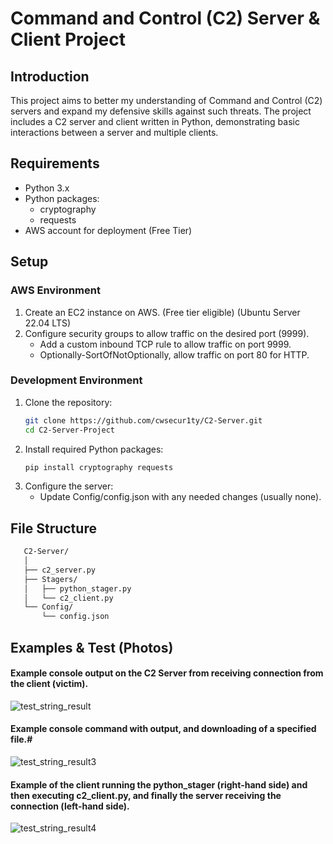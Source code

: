 # Command and Control (C2) Server & Client Project

## Introduction
This project aims to better my understanding of Command and Control (C2) servers and expand my defensive skills against such threats. The project includes a C2 server and client written in Python, demonstrating basic interactions between a server and multiple clients.

## Requirements
- Python 3.x
- Python packages:
   - cryptography
   - requests
- AWS account for deployment (Free Tier)
  
## Setup
### AWS Environment
1. Create an EC2 instance on AWS. (Free tier eligible) (Ubuntu Server 22.04 LTS)
2. Configure security groups to allow traffic on the desired port (9999).
   - Add a custom inbound TCP rule to allow traffic on port 9999.
   - Optionally-SortOfNotOptionally, allow traffic on port 80 for HTTP.

### Development Environment
1. Clone the repository:
   ```sh
   git clone https://github.com/cwsecur1ty/C2-Server.git
   cd C2-Server-Project
   ```
2. Install required Python packages:
   ```sh
   pip install cryptography requests
   ```
3. Configure the server:
   - Update Config/config.json with any needed changes (usually none).
     
## File Structure
   ```sh
      C2-Server/
      │
      ├── c2_server.py
      ├── Stagers/
      │   ├── python_stager.py
      │   └── c2_client.py
      └── Config/
          └── config.json
   ```

## Examples & Test (Photos)

#### Example console output on the C2 Server from receiving connection from the client (victim). 
![test_string_result](https://github.com/user-attachments/assets/d5358548-1954-4e83-a4ae-a85963f2e303)

#### Example console command with output, and downloading of a specified file.#
![test_string_result3](https://github.com/user-attachments/assets/db6ca58b-77d7-4913-bdcc-ef936f4bfd07)

#### Example of the client running the python_stager (right-hand side) and then executing c2_client.py, and finally the server receiving the connection (left-hand side).
![test_string_result4](https://github.com/user-attachments/assets/b4e2c6bd-862a-47f6-9154-9580db8de8a6)


